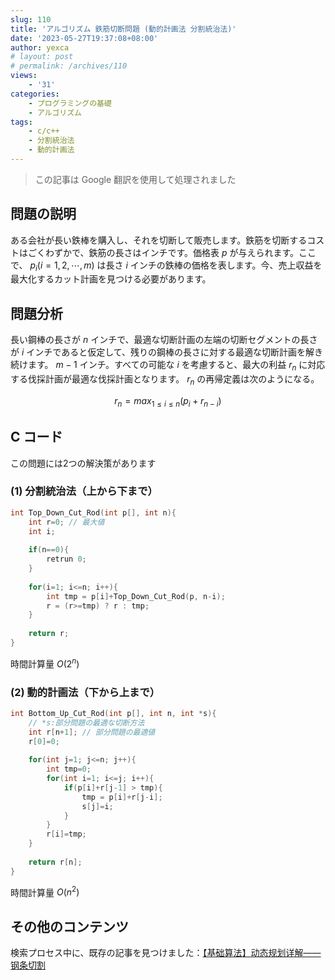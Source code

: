 ```yaml
---
slug: 110
title: 'アルゴリズム 鉄筋切断問題 (動的計画法 分割統治法)'
date: '2023-05-27T19:37:08+08:00'
author: yexca
# layout: post
# permalink: /archives/110
views:
    - '31'
categories:
    - プログラミングの基礎
    - アルゴリズム
tags:
    - c/c++
    - 分割統治法
    - 動的計画法
---
```


> この記事は Google 翻訳を使用して処理されました

## 問題の説明

ある会社が長い鉄棒を購入し、それを切断して販売します。鉄筋を切断するコストはごくわずかで、鉄筋の長さはインチです。価格表 $p$ が与えられます。ここで、 $p_{i}(i=1,2,\cdots,m)$ は長さ $i$ インチの鉄棒の価格を表します。今、売上収益を最大化するカット計画を見つける必要があります。

## 問題分析

長い鋼棒の長さが $n$ インチで、最適な切断計画の左端の切断セグメントの長さが $i$ インチであると仮定して、残りの鋼棒の長さに対する最適な切断計画を解き続けます。 $m-1$ インチ。すべての可能な $i$ を考慮すると、最大の利益 $r_{n}$ に対応する伐採計画が最適な伐採計画となります。 $r_{n}$ の再帰定義は次のようになる。

$$
r_{n}=max_{1\le i \le n}(p_{i}+r_{n-i})
$$

## C コード

この問題には2つの解決策があります

### (1) 分割統治法（上から下まで）

```c
int Top_Down_Cut_Rod(int p[], int n){
    int r=0; // 最大値
    int i;
    
    if(n==0){
        retrun 0;
    }
    
    for(i=1; i<=n; i++){
        int tmp = p[i]+Top_Down_Cut_Rod(p, n-i);
        r = (r>=tmp) ? r : tmp;
    }
    
    return r;
}
```

時間計算量 $O(2^{n})$

### (2) 動的計画法（下から上まで）

```c
int Bottom_Up_Cut_Rod(int p[], int n, int *s){
    // *s:部分問題の最適な切断方法
    int r[n+1]; // 部分問題の最適値
    r[0]=0;
    
    for(int j=1; j<=n; j++){
        int tmp=0;
        for(int i=1; i<=j; i++){
            if(p[i]+r[j-1] > tmp){
                tmp = p[i]+r[j-i];
                s[j]=i;
            }
        }
        r[i]=tmp;
    }
    
    return r[n];
}
```

時間計算量 $O(n^{2})$

## その他のコンテンツ

検索プロセス中に、既存の記事を見つけました：[【基础算法】动态规划详解——钢条切割](https://zhuanlan.zhihu.com/p/70763958)
